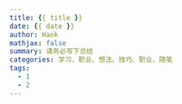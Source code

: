 ```yaml
---
title: {{ title }}
date: {{ date }}
author: Hank
mathjax: false
summary: 请务必写下总结
categories: 学习、职业、想法、技巧、职业、随笔
tags:
  - 1
  - 2
---
```

